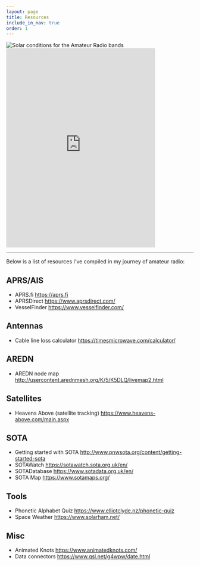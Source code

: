 ```yaml
---
layout: page
title: Resources
include_in_nav: true
order: 1
---
```


<div class="inline-items">
  <img src="https://www.hamqsl.com/solarn0nbh.php" alt="Solar conditions for the Amateur Radio bands" />
  <iframe src="https://widget.dxwatch.com/widget/widget1.php?s=Zmw9MSZwPTEmbD0xJmNhbGxzaWduPSZmPTAmdz0zNTAmcj0xNQ==" width="400" height="535" frameborder="0" scrolling="no"></iframe>
</div>

---

Below is a list of resources I've compiled in my journey of amateur radio:

## APRS/AIS

- APRS.fi <https://aprs.fi>
- APRSDirect <https://www.aprsdirect.com/>
- VesselFinder <https://www.vesselfinder.com/>

## Antennas

- Cable line loss calculator <https://timesmicrowave.com/calculator/>

## AREDN

- AREDN node map <http://usercontent.arednmesh.org/K/5/K5DLQ/livemap2.html>

## Satellites

- Heavens Above (satellite tracking) <https://www.heavens-above.com/main.aspx>

## SOTA

- Getting started with SOTA <http://www.pnwsota.org/content/getting-started-sota>
- SOTAWatch <https://sotawatch.sota.org.uk/en/>
- SOTADatabase <https://www.sotadata.org.uk/en/>
- SOTA Map <https://www.sotamaps.org/>

## Tools

- Phonetic Alphabet Quiz <https://www.elliotclyde.nz/phonetic-quiz>
- Space Weather <https://www.solarham.net/>

## Misc

- Animated Knots <https://www.animatedknots.com/>
- Data connectors <https://www.qsl.net/g4wpw/date.html>
